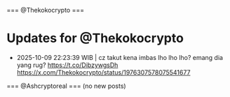 === @Thekokocrypto ===

# Updates for @Thekokocrypto

- 2025-10-09 22:23:39 WIB | cz takut kena imbas lho lho lho? emang dia yang rug? https://t.co/DibzywgsDh
  https://x.com/Thekokocrypto/status/1976307578075541677

=== @Ashcryptoreal ===
(no new posts)

